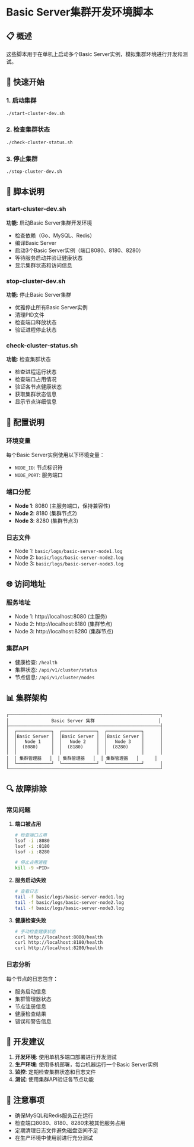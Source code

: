 # Basic Server集群开发环境脚本

## 📋 概述

这些脚本用于在单机上启动多个Basic Server实例，模拟集群环境进行开发和测试。

## 🚀 快速开始

### 1. 启动集群
```bash
./start-cluster-dev.sh
```

### 2. 检查集群状态
```bash
./check-cluster-status.sh
```

### 3. 停止集群
```bash
./stop-cluster-dev.sh
```

## 📁 脚本说明

### start-cluster-dev.sh
**功能**: 启动Basic Server集群开发环境
- 检查依赖（Go、MySQL、Redis）
- 编译Basic Server
- 启动3个Basic Server实例（端口8080、8180、8280）
- 等待服务启动并验证健康状态
- 显示集群状态和访问信息

### stop-cluster-dev.sh
**功能**: 停止Basic Server集群
- 优雅停止所有Basic Server实例
- 清理PID文件
- 检查端口释放状态
- 验证进程停止状态

### check-cluster-status.sh
**功能**: 检查集群状态
- 检查进程运行状态
- 检查端口占用情况
- 验证各节点健康状态
- 获取集群状态信息
- 显示节点详细信息

## 🔧 配置说明

### 环境变量
每个Basic Server实例使用以下环境变量：
- `NODE_ID`: 节点标识符
- `NODE_PORT`: 服务端口

### 端口分配
- **Node 1**: 8080 (主服务端口，保持兼容性)
- **Node 2**: 8180 (集群节点2)
- **Node 3**: 8280 (集群节点3)

### 日志文件
- Node 1: `basic/logs/basic-server-node1.log`
- Node 2: `basic/logs/basic-server-node2.log`
- Node 3: `basic/logs/basic-server-node3.log`

## 🌐 访问地址

### 服务地址
- Node 1: http://localhost:8080 (主服务)
- Node 2: http://localhost:8180 (集群节点)
- Node 3: http://localhost:8280 (集群节点)

### 集群API
- 健康检查: `/health`
- 集群状态: `/api/v1/cluster/status`
- 节点信息: `/api/v1/cluster/nodes`

## 📊 集群架构

```
┌─────────────────────────────────────────────────────────┐
│                Basic Server 集群                        │
├─────────────────────────────────────────────────────────┤
│  ┌─────────────┐  ┌─────────────┐  ┌─────────────┐      │
│  │Basic Server │  │Basic Server │  │Basic Server │      │
│  │   Node 1    │  │   Node 2    │  │   Node 3    │      │
│  │  (8080)     │  │  (8180)     │  │  (8280)     │      │
│  │             │  │             │  │             │      │
│  │ 集群管理器   │  │ 集群管理器   │  │ 集群管理器   │      │
│  └─────────────┘  └─────────────┘  └─────────────┘      │
└─────────────────────────────────────────────────────────┘
```

## 🔍 故障排除

### 常见问题

1. **端口被占用**
   ```bash
   # 检查端口占用
   lsof -i :8080
   lsof -i :8180
   lsof -i :8280
   
   # 停止占用进程
   kill -9 <PID>
   ```

2. **服务启动失败**
   ```bash
   # 查看日志
   tail -f basic/logs/basic-server-node1.log
   tail -f basic/logs/basic-server-node2.log
   tail -f basic/logs/basic-server-node3.log
   ```

3. **健康检查失败**
   ```bash
   # 手动检查健康状态
   curl http://localhost:8080/health
   curl http://localhost:8180/health
   curl http://localhost:8280/health
   ```

### 日志分析

每个节点的日志包含：
- 服务启动信息
- 集群管理器状态
- 节点注册信息
- 健康检查结果
- 错误和警告信息

## 🎯 开发建议

1. **开发环境**: 使用单机多端口部署进行开发测试
2. **生产环境**: 使用多机部署，每台机器运行一个Basic Server实例
3. **监控**: 定期检查集群状态和日志文件
4. **测试**: 使用集群API验证各节点功能

## 📝 注意事项

- 确保MySQL和Redis服务正在运行
- 检查端口8080、8180、8280未被其他服务占用
- 定期清理日志文件避免磁盘空间不足
- 在生产环境中使用前进行充分测试
